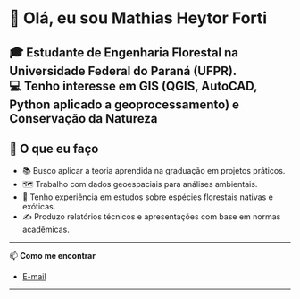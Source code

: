# 👋 Olá, eu sou Mathias Heytor Forti

🎓 **Estudante de Engenharia Florestal** na Universidade Federal do Paraná (UFPR).    
💻 Tenho interesse em **GIS (QGIS, AutoCAD, Python aplicado a geoprocessamento)** e **Conservação da Natureza**
---

## 🚀 O que eu faço
- 📚 Busco aplicar a teoria aprendida na graduação em projetos práticos.  
- 🗺️ Trabalho com dados geoespaciais para análises ambientais.  
- 🌳 Tenho experiência em estudos sobre espécies florestais nativas e exóticas.  
- ✍️ Produzo relatórios técnicos e apresentações com base em normas acadêmicas.  

---

📫 **Como me encontrar**  
- [E-mail](mailto:mathiashf@gmail.com)  

---


